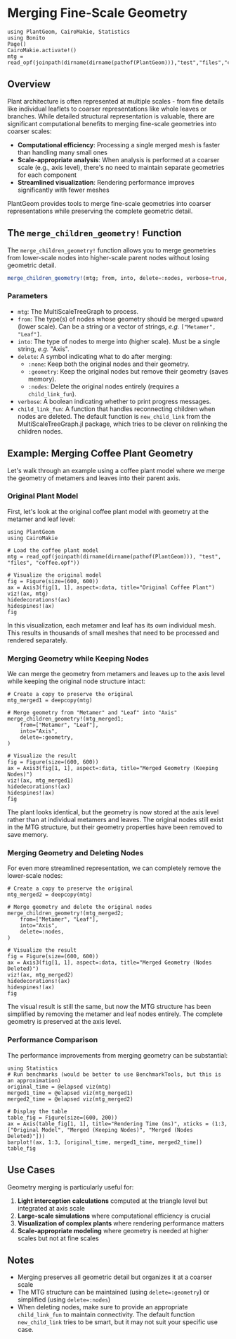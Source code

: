 # Merging Fine-Scale Geometry

```@setup merge_geometry
using PlantGeom, CairoMakie, Statistics
using Bonito
Page()
CairoMakie.activate!()
mtg = read_opf(joinpath(dirname(dirname(pathof(PlantGeom))),"test","files","coffee.opf"))
```

## Overview

Plant architecture is often represented at multiple scales - from fine details like individual leaflets to coarser representations like whole leaves or branches. While detailed structural representation is valuable, there are significant computational benefits to merging fine-scale geometries into coarser scales:

- **Computational efficiency**: Processing a single merged mesh is faster than handling many small ones
- **Scale-appropriate analysis**: When analysis is performed at a coarser scale (e.g., axis level), there's no need to maintain separate geometries for each component
- **Streamlined visualization**: Rendering performance improves significantly with fewer meshes

PlantGeom provides tools to merge fine-scale geometries into coarser representations while preserving the complete geometric detail.

## The `merge_children_geometry!` Function

The `merge_children_geometry!` function allows you to merge geometries from lower-scale nodes into higher-scale parent nodes without losing geometric detail.

```julia
merge_children_geometry!(mtg; from, into, delete=:nodes, verbose=true, child_link_fun=x -> new_child_link(x, verbose))
```

### Parameters

- `mtg`: The MultiScaleTreeGraph to process.
- `from`: The type(s) of nodes whose geometry should be merged upward (lower scale). Can be a string or a vector of strings, *e.g.* `["Metamer", "Leaf"]`.
- `into`: The type of nodes to merge into (higher scale). Must be a single string, *e.g.* "Axis".
- `delete`: A symbol indicating what to do after merging:
  - `:none`: Keep both the original nodes and their geometry.
  - `:geometry`: Keep the original nodes but remove their geometry (saves memory).
  - `:nodes`: Delete the original nodes entirely (requires a `child_link_fun`).
- `verbose`: A boolean indicating whether to print progress messages.
- `child_link_fun`: A function that handles reconnecting children when nodes are deleted. The default function is `new_child_link` from the MultiScaleTreeGraph.jl package, which tries to be clever on relinking the children nodes.

## Example: Merging Coffee Plant Geometry

Let's walk through an example using a coffee plant model where we merge the geometry of metamers and leaves into their parent axis.

### Original Plant Model

First, let's look at the original coffee plant model with geometry at the metamer and leaf level:

```@example merge_geometry
using PlantGeom
using CairoMakie

# Load the coffee plant model
mtg = read_opf(joinpath(dirname(dirname(pathof(PlantGeom))), "test", "files", "coffee.opf"))

# Visualize the original model
fig = Figure(size=(600, 600))
ax = Axis3(fig[1, 1], aspect=:data, title="Original Coffee Plant")
viz!(ax, mtg)
hidedecorations!(ax)
hidespines!(ax)
fig
```

In this visualization, each metamer and leaf has its own individual mesh. This results in thousands of small meshes that need to be processed and rendered separately.

### Merging Geometry while Keeping Nodes

We can merge the geometry from metamers and leaves up to the axis level while keeping the original node structure intact:

```@example merge_geometry
# Create a copy to preserve the original
mtg_merged1 = deepcopy(mtg)

# Merge geometry from "Metamer" and "Leaf" into "Axis"
merge_children_geometry!(mtg_merged1; 
    from=["Metamer", "Leaf"], 
    into="Axis", 
    delete=:geometry, 
)

# Visualize the result
fig = Figure(size=(600, 600))
ax = Axis3(fig[1, 1], aspect=:data, title="Merged Geometry (Keeping Nodes)")
viz!(ax, mtg_merged1)
hidedecorations!(ax)
hidespines!(ax)
fig
```

The plant looks identical, but the geometry is now stored at the axis level rather than at individual metamers and leaves. The original nodes still exist in the MTG structure, but their geometry properties have been removed to save memory.

### Merging Geometry and Deleting Nodes

For even more streamlined representation, we can completely remove the lower-scale nodes:

```@example merge_geometry
# Create a copy to preserve the original
mtg_merged2 = deepcopy(mtg)

# Merge geometry and delete the original nodes
merge_children_geometry!(mtg_merged2; 
    from=["Metamer", "Leaf"], 
    into="Axis", 
    delete=:nodes, 
)

# Visualize the result
fig = Figure(size=(600, 600))
ax = Axis3(fig[1, 1], aspect=:data, title="Merged Geometry (Nodes Deleted)")
viz!(ax, mtg_merged2)
hidedecorations!(ax)
hidespines!(ax)
fig
```

The visual result is still the same, but now the MTG structure has been simplified by removing the metamer and leaf nodes entirely. The complete geometry is preserved at the axis level.

### Performance Comparison

The performance improvements from merging geometry can be substantial:

```@example merge_geometry
using Statistics
# Run benchmarks (would be better to use BenchmarkTools, but this is an approximation)
original_time = @elapsed viz(mtg)
merged1_time = @elapsed viz(mtg_merged1)
merged2_time = @elapsed viz(mtg_merged2)

# Display the table
table_fig = Figure(size=(600, 200))
ax = Axis(table_fig[1, 1], title="Rendering Time (ms)", xticks = (1:3, ["Original Model", "Merged (Keeping Nodes)", "Merged (Nodes Deleted)"]))
barplot!(ax, 1:3, [original_time, merged1_time, merged2_time])
table_fig
```

## Use Cases

Geometry merging is particularly useful for:

1. **Light interception calculations** computed at the triangle level but integrated at axis scale
2. **Large-scale simulations** where computational efficiency is crucial
3. **Visualization of complex plants** where rendering performance matters
4. **Scale-appropriate modeling** where geometry is needed at higher scales but not at fine scales

## Notes

- Merging preserves all geometric detail but organizes it at a coarser scale
- The MTG structure can be maintained (using `delete=:geometry`) or simplified (using `delete=:nodes`)
- When deleting nodes, make sure to provide an appropriate `child_link_fun` to maintain connectivity. The default function `new_child_link` tries to be smart, but it may not suit your specific use case.
